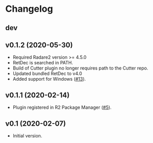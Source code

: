 # Changelog

## dev

## v0.1.2 (2020-05-30)

* Required Radare2 version >= 4.5.0
* RetDec is searched in PATH.
* Build of Cutter plugin no longer requires path to the Cutter repo.
* Updated bundled RetDec to v4.0
* Added support for Windows ([#13](https://github.com/avast/retdec-r2plugin/issues/13)).

## v0.1.1 (2020-02-14)

* Plugin registered in R2 Package Manager ([#5](https://github.com/avast/retdec-r2plugin/issues/5)).

## v0.1 (2020-02-07)

* Initial version.

